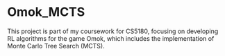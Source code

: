 # Omok_MCTS
This project is part of my coursework for CS5180, focusing on developing RL algorithms for the game Omok, which includes the implementation of Monte Carlo Tree Search (MCTS).
